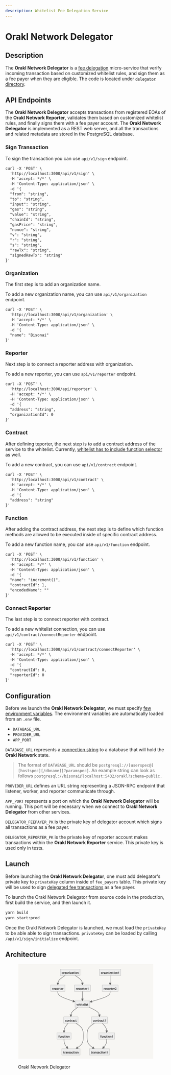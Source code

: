 ```yaml
---
description: Whitelist Fee Delegation Service
---
```


# Orakl Network Delegator

## Description

The **Orakl Network Delegator** is a [fee delegation](https://docs.klaytn.foundation/content/klaytn/design/transactions/fee-delegation) micro-service that verify incoming transaction based on customized whitelist rules, and sign them as a fee payer when they are eligible. The code is located under [`delegator` directory](https://github.com/Bisonai/orakl/tree/master/delegator).

## API Endpoints

The **Orakl Network Delegator** accepts transactions from registered EOAs of the **Orakl Network Reporter**, validates them based on customized whitelist rules, and finally signs them with a fee payer account. The **Orakl Network Delegator** is implemented as a REST web server, and all the transactions and related metadata are stored in the PostgreSQL database.

### Sign Transaction

To sign the transaction you can use `api/v1/sign` endpoint.

```shell
curl -X 'POST' \
  'http://localhost:3000/api/v1/sign' \
  -H 'accept: */*' \
  -H 'Content-Type: application/json' \
  -d '{
  "from": "string",
  "to": "string",
  "input": "string",
  "gas": "string",
  "value": "string",
  "chainId": "string",
  "gasPrice": "string",
  "nonce": "string",
  "v": "string",
  "r": "string",
  "s": "string",
  "rawTx": "string",
  "signedRawTx": "string"
}'
```

### Organization

The first step is to add an organization name.

To add a new organization name, you can use `api/v1/organization` endpoint.

```shell
curl -X 'POST' \
  'http://localhost:3000/api/v1/organization' \
  -H 'accept: */*' \
  -H 'Content-Type: application/json' \
  -d '{
  "name": "Bisonai"
}'
```

### Reporter

Next step is to connect a reporter address with organization.

To add a new reporter, you can use `api/v1/reporter` endpoint.

```shell
curl -X 'POST' \
  'http://localhost:3000/api/reporter' \
  -H 'accept: */*' \
  -H 'Content-Type: application/json' \
  -d '{
  "address": "string",
  "organizationId": 0
}'
```

### Contract

After defining teporter, the next step is to add a contract address of the service to the whitelist. Currently, [whitelist has to include function selector](delegator.md#function-whitelist) as well.

To add a new contract, you can use `api/v1/contract` endpoint.

```shell
curl -X 'POST' \
  'http://localhost:3000/api/v1/contract' \
  -H 'accept: */*' \
  -H 'Content-Type: application/json' \
  -d '{
  "address": "string"
}'
```

### Function

After adding the contract address, the next step is to define which function methods are allowed to be executed inside of specific contract address.

To add a new function name, you can use `api/v1/function` endpoint.

```shell
curl -X 'POST' \
  'http://localhost:3000/api/v1/function' \
  -H 'accept: */*' \
  -H 'Content-Type: application/json' \
  -d '{
  "name": "increment()",
  "contractId": 1,
  "encodedName": ""
}'
```

### Connect Reporter

The last step is to connect reporter with contract.

To add a new whitelist connection, you can use `api/v1/contract/connectReporter` endpoint.

```shell
curl -X 'POST' \
  'http://localhost:3000/api/v1/contract/connectReporter' \
  -H 'accept: */*' \
  -H 'Content-Type: application/json' \
  -d '{
  "contractId": 0,
  "reporterId": 0
}'
```

## Configuration

Before we launch the **Orakl Network Delegator**, we must specify [few environment variables](https://github.com/Bisonai/orakl/blob/master/delegator/.env.example). The environment variables are automatically loaded from an `.env` file.

* `DATABASE_URL`
* `PROVIDER_URL`
* `APP_PORT`

`DATABASE_URL` represents a [connection string](https://www.postgresql.org/docs/current/libpq-connect.html#LIBPQ-CONNSTRING) to a database that will hold the **Orakl Network** state.

> The format of `DATABASE_URL` should be `postgresql://[userspec@][hostspec][/dbname][?paramspec]`. An example string can look as follows `postgresql://bisonai@localhost:5432/orakl?schema=public.`

`PROVIDER_URL` defines an URL string representing a JSON-RPC endpoint that listener, worker, and reporter communicate through.

`APP_PORT` represents a port on which the **Orakl Network Delegator** will be running. This port will be necessary when we connect to **Orakl Network Delegator** from other services.

`DELEGATOR_FEEPAYER_PK` is the private key of delegator account which signs all transactions as a fee payer.

`DELEGATOR_REPORTER_PK` is the private key of reporter account makes transactions within the **Orakl Network Reporter** service. This private key is used only in tests.

## Launch

Before launching the **Orakl Network Delegator**, one must add delegator's private key to `privateKey` column inside of `fee_payers` table. This private key will be used to sign [delegated fee transactions](https://docs.klaytn.foundation/content/klaytn/design/transactions/fee-delegation) as a fee payer.

To launch the Orakl Network Delegator from source code in the production, first build the service, and then launch it.

```sh
yarn build
yarn start:prod
```

Once the Orakl Network Delegator is launched, we must load the `privateKey` to be able able to sign transactions. `privateKey` can be loaded by calling `/api/v1/sign/initialize` endpoint.

## Architecture

<figure><img src="../.gitbook/assets/orakl-network-delegator.png" alt=""><figcaption><p>Orakl Network Delegator</p></figcaption></figure>
